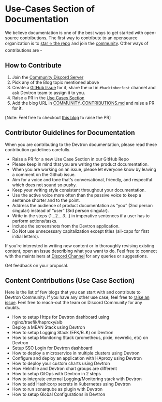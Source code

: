 # Use-Cases Section of Documentation 

We believe documentation is one of the best ways to get started with open-source contributions. The first way to contribute to an opensource organization is to [star ⭐️ the repo](https://github.com/devtron-labs/devtron) and join the [community](https://discord.devtron.ai/). Other ways of contributions are  -

## How to Contribute

1. Join the [Community Discord Server](https://rebrand.ly/Devtron-Discord)
2. Pick any of the Blog topic mentioned above
3. Create a [GitHub Issue](https://github.com/devtron-labs/devtron/issues/new/choose) for it, share the url in `#hacktoberfest` channel and ask Devtron team to assign it to you.
4. Raise a PR in the [Use Cases Section](https://github.com/devtron-labs/devtron/blob/2ecc785ff11acd2324b0919722caf0511d0578d6/docs/user-guide/use-cases/README.md#use-cases)
5. Add the blog URL in [COMMUNITY_CONTRIBUTIONS.md](https://github.com/devtron-labs/devtron/blob/main/COMMUNITY_CONTRIBUTIONS.md) and raise a PR for it.

[Note: Feel free to checkout [this blog](https://dev.to/abhinavd26/start-your-open-source-journey-with-git-20o3) to raise the PR]


## Contributor Guidelines for Documentation

When you are contributing to the Devtron documentation, please read these contribution guidelines carefully.

- Raise a PR for a new Use Case Section in our GitHub Repo
- Please keep in mind that you are writing the product documentation.
- When you are working on an issue, please let everyone know by leaving a comment on the Github issue.
- Aim for a voice and tone that's conversational, friendly, and respectful which does not sound so pushy.
- Keep your writing style consistent throughout your documentation.
- Use the active voice more often than the passive voice to keep a sentence shorter and to the point.
- Address the audience of product documentation as “you” (2nd person singular) instead of “user” (3rd person singular).
- Write in the steps (1…2….3…) in imperative sentences if a user has to perform actions/tasks.
- Include the screenshots from the Devtron application.
- Do Not use unnecessary capitalization except titles (all-caps for first initial letters).


If you're interested in writing new content or in thoroughly revising existing content, open an issue describing what you want to do. Feel free to connect with the maintainers at [Discord Channel](https://discord.devtron.ai/) for any queries or suggestions.

Get feedback on your proposal. 


## Content Contributions (Use Case Section)

Here is the list of few blogs that you can start with and contribute to Devtron Community. If you have any other use case, feel free to [raise an issue](https://github.com/devtron-labs/devtron-blogathon/issues/new). Feel free to reach-out the team on Discord Community for any doubts.

- How to setup Https for Devtron dashboard using nginx/traefik/haproxy/alb
- Deploy a MEAN Stack using Devtron
- How to setup Logging Stack (EFK/ELK) on Devtron
- How to setup Monitoring Stack (prometheus, pixie, newrelic, etc) on Devtron
- Setup SSO Login for Devtron dashboard
- How to deploy a microservice in multiple clusters using Devtron
- Configure and deploy an application with HAproxy using Devtron
- How to deploy your custom charts using Devtron
- How Helmfile and Devtron chart groups are different
- How to setup GitOps with Devtron in 2 steps
- How to integrate external Logging/Monitoring stack with Devtron
- How to add Hashicorp secrets in Kubernetes using Devtron
- How to run sonarqube as plugin with Devtron
- How to setup Global Configurations in Devtron
